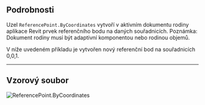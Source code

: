 ## Podrobnosti
Uzel `ReferencePoint.ByCoordinates` vytvoří v aktivním dokumentu rodiny aplikace Revit prvek referenčního bodu na daných souřadnicích. Poznámka: Dokument rodiny musí být adaptivní komponentou nebo rodinou objemů.

V níže uvedeném příkladu je vytvořen nový referenční bod na souřadnicích 0,0,1.
___
## Vzorový soubor

![ReferencePoint.ByCoordinates](./Revit.Elements.ReferencePoint.ByCoordinates_img.jpg)
